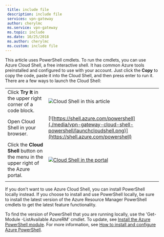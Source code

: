 ```yaml
---
 title: include file
 description: include file
 services: vpn-gateway
 author: cherylmc
 ms.service: vpn-gateway
 ms.topic: include
 ms.date: 10/25/2018
 ms.author: cherylmc
 ms.custom: include file
---
```


This article uses PowerShell cmdlets. To run the cmdlets, you can use Azure Cloud Shell, a free interactive shell. It has common Azure tools preinstalled and configured to use with your account. Just click the **Copy** to copy the code, paste it into the Cloud Shell, and then press enter to run it. There are a few ways to launch the Cloud Shell:

|  |   |
|-----------------------------------------------|---|
| Click **Try It** in the upper right corner of a code block. | ![Cloud Shell in this article](./media/vpn-gateway-cloud-shell-powershell/cloud-shell-powershell-try-it.png) |
| Open Cloud Shell in your browser. | [![https://shell.azure.com/powershell](./media/vpn-gateway-cloud-shell-powershell/launchcloudshell.png)](https://shell.azure.com/powershell) |
| Click the **Cloud Shell** button on the menu in the upper right of the Azure portal. | [![Cloud Shell in the portal](./media/vpn-gateway-cloud-shell-powershell/cloud-shell-menu.png)](https://portal.azure.com) |
|  |  |

If you don't want to use Azure Cloud Shell, you can install PowerShell locally instead. If you choose to install and use PowerShell locally, be sure to install the latest version of the Azure Resource Manager PowerShell cmdlets to get the latest feature functionality.

To find the version of PowerShell that you are running locally, use the 'Get-Module -ListAvailable AzureRM' cmdlet. To update, see [Install the Azure PowerShell module](/powershell/azure/install-azurerm-ps). For more information, see [How to install and configure Azure PowerShell](/powershell/azure/overview).